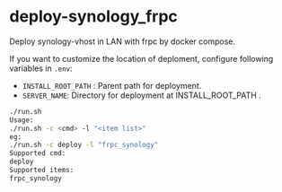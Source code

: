 # deploy-synology_frpc
Deploy synology-vhost in LAN with frpc by docker compose.

If you want to customize the location of deploment, configure following variables in `.env`:

* `INSTALL_ROOT_PATH` :  Parent path for deployment.
* `SERVER_NAME`: Directory for deployment at INSTALL_ROOT_PATH .

```bash
./run.sh 
Usage:
./run.sh -c <cmd> -l "<item list>"
eg:
./run.sh -c deploy -l "frpc_synology"
Supported cmd:
deploy
Supported items:
frpc_synology
```

